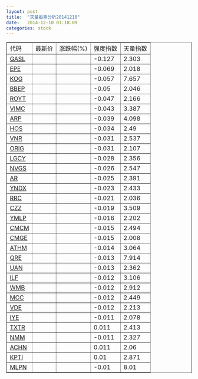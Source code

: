 ```yaml
---
layout: post
title:  "天量股票分析20141210"
date:   2014-12-10 01:18:09
categories: stock
---
```

<script type="text/javascript">
var stockList = []
stockList.push('gb_gasl');
stockList.push('gb_epe');
stockList.push('gb_kog');
stockList.push('gb_bbep');
stockList.push('gb_royt');
stockList.push('gb_vimc');
stockList.push('gb_arp');
stockList.push('gb_hos');
stockList.push('gb_vnr');
stockList.push('gb_orig');
stockList.push('gb_lgcy');
stockList.push('gb_nvgs');
stockList.push('gb_ar');
stockList.push('gb_yndx');
stockList.push('gb_rrc');
stockList.push('gb_czz');
stockList.push('gb_ymlp');
stockList.push('gb_cmcm');
stockList.push('gb_cmge');
stockList.push('gb_athm');
stockList.push('gb_qre');
stockList.push('gb_uan');
stockList.push('gb_ilf');
stockList.push('gb_wmb');
stockList.push('gb_mcc');
stockList.push('gb_vde');
stockList.push('gb_iye');
stockList.push('gb_txtr');
stockList.push('gb_nmm');
stockList.push('gb_achn');
stockList.push('gb_kpti');
stockList.push('gb_mlpn');
</script>

<table border="1">
 <tr>
  <td>代码</td>
  <td>最新价</td>
  <td>涨跌幅(%)</td>
 <td>强度指数</td>
 <td>天量指数</td>
</tr>
  <tr id="gasl"><td><a href="http://stock.finance.sina.com.cn/usstock/quotes/GASL.html" target="_blank">GASL</a></td><td></td><td></td><td>-0.127</td><td>2.303</td></tr>
  <tr id="epe"><td><a href="http://stock.finance.sina.com.cn/usstock/quotes/EPE.html" target="_blank">EPE</a></td><td></td><td></td><td>-0.069</td><td>2.018</td></tr>
  <tr id="kog"><td><a href="http://stock.finance.sina.com.cn/usstock/quotes/KOG.html" target="_blank">KOG</a></td><td></td><td></td><td>-0.057</td><td>7.657</td></tr>
  <tr id="bbep"><td><a href="http://stock.finance.sina.com.cn/usstock/quotes/BBEP.html" target="_blank">BBEP</a></td><td></td><td></td><td>-0.05</td><td>2.046</td></tr>
  <tr id="royt"><td><a href="http://stock.finance.sina.com.cn/usstock/quotes/ROYT.html" target="_blank">ROYT</a></td><td></td><td></td><td>-0.047</td><td>2.166</td></tr>
  <tr id="vimc"><td><a href="http://stock.finance.sina.com.cn/usstock/quotes/VIMC.html" target="_blank">VIMC</a></td><td></td><td></td><td>-0.043</td><td>3.387</td></tr>
  <tr id="arp"><td><a href="http://stock.finance.sina.com.cn/usstock/quotes/ARP.html" target="_blank">ARP</a></td><td></td><td></td><td>-0.039</td><td>4.098</td></tr>
  <tr id="hos"><td><a href="http://stock.finance.sina.com.cn/usstock/quotes/HOS.html" target="_blank">HOS</a></td><td></td><td></td><td>-0.034</td><td>2.49</td></tr>
  <tr id="vnr"><td><a href="http://stock.finance.sina.com.cn/usstock/quotes/VNR.html" target="_blank">VNR</a></td><td></td><td></td><td>-0.031</td><td>2.537</td></tr>
  <tr id="orig"><td><a href="http://stock.finance.sina.com.cn/usstock/quotes/ORIG.html" target="_blank">ORIG</a></td><td></td><td></td><td>-0.031</td><td>2.107</td></tr>
  <tr id="lgcy"><td><a href="http://stock.finance.sina.com.cn/usstock/quotes/LGCY.html" target="_blank">LGCY</a></td><td></td><td></td><td>-0.028</td><td>2.356</td></tr>
  <tr id="nvgs"><td><a href="http://stock.finance.sina.com.cn/usstock/quotes/NVGS.html" target="_blank">NVGS</a></td><td></td><td></td><td>-0.026</td><td>2.547</td></tr>
  <tr id="ar"><td><a href="http://stock.finance.sina.com.cn/usstock/quotes/AR.html" target="_blank">AR</a></td><td></td><td></td><td>-0.025</td><td>2.391</td></tr>
  <tr id="yndx"><td><a href="http://stock.finance.sina.com.cn/usstock/quotes/YNDX.html" target="_blank">YNDX</a></td><td></td><td></td><td>-0.023</td><td>2.433</td></tr>
  <tr id="rrc"><td><a href="http://stock.finance.sina.com.cn/usstock/quotes/RRC.html" target="_blank">RRC</a></td><td></td><td></td><td>-0.021</td><td>2.036</td></tr>
  <tr id="czz"><td><a href="http://stock.finance.sina.com.cn/usstock/quotes/CZZ.html" target="_blank">CZZ</a></td><td></td><td></td><td>-0.019</td><td>3.509</td></tr>
  <tr id="ymlp"><td><a href="http://stock.finance.sina.com.cn/usstock/quotes/YMLP.html" target="_blank">YMLP</a></td><td></td><td></td><td>-0.016</td><td>2.202</td></tr>
  <tr id="cmcm"><td><a href="http://stock.finance.sina.com.cn/usstock/quotes/CMCM.html" target="_blank">CMCM</a></td><td></td><td></td><td>-0.015</td><td>2.494</td></tr>
  <tr id="cmge"><td><a href="http://stock.finance.sina.com.cn/usstock/quotes/CMGE.html" target="_blank">CMGE</a></td><td></td><td></td><td>-0.015</td><td>2.008</td></tr>
  <tr id="athm"><td><a href="http://stock.finance.sina.com.cn/usstock/quotes/ATHM.html" target="_blank">ATHM</a></td><td></td><td></td><td>-0.014</td><td>3.064</td></tr>
  <tr id="qre"><td><a href="http://stock.finance.sina.com.cn/usstock/quotes/QRE.html" target="_blank">QRE</a></td><td></td><td></td><td>-0.013</td><td>7.914</td></tr>
  <tr id="uan"><td><a href="http://stock.finance.sina.com.cn/usstock/quotes/UAN.html" target="_blank">UAN</a></td><td></td><td></td><td>-0.013</td><td>2.362</td></tr>
  <tr id="ilf"><td><a href="http://stock.finance.sina.com.cn/usstock/quotes/ILF.html" target="_blank">ILF</a></td><td></td><td></td><td>-0.012</td><td>3.106</td></tr>
  <tr id="wmb"><td><a href="http://stock.finance.sina.com.cn/usstock/quotes/WMB.html" target="_blank">WMB</a></td><td></td><td></td><td>-0.012</td><td>2.912</td></tr>
  <tr id="mcc"><td><a href="http://stock.finance.sina.com.cn/usstock/quotes/MCC.html" target="_blank">MCC</a></td><td></td><td></td><td>-0.012</td><td>2.449</td></tr>
  <tr id="vde"><td><a href="http://stock.finance.sina.com.cn/usstock/quotes/VDE.html" target="_blank">VDE</a></td><td></td><td></td><td>-0.012</td><td>2.213</td></tr>
  <tr id="iye"><td><a href="http://stock.finance.sina.com.cn/usstock/quotes/IYE.html" target="_blank">IYE</a></td><td></td><td></td><td>-0.011</td><td>2.078</td></tr>
  <tr id="txtr"><td><a href="http://stock.finance.sina.com.cn/usstock/quotes/TXTR.html" target="_blank">TXTR</a></td><td></td><td></td><td>0.011</td><td>2.413</td></tr>
  <tr id="nmm"><td><a href="http://stock.finance.sina.com.cn/usstock/quotes/NMM.html" target="_blank">NMM</a></td><td></td><td></td><td>-0.011</td><td>2.327</td></tr>
  <tr id="achn"><td><a href="http://stock.finance.sina.com.cn/usstock/quotes/ACHN.html" target="_blank">ACHN</a></td><td></td><td></td><td>0.011</td><td>2.06</td></tr>
  <tr id="kpti"><td><a href="http://stock.finance.sina.com.cn/usstock/quotes/KPTI.html" target="_blank">KPTI</a></td><td></td><td></td><td>0.01</td><td>2.871</td></tr>
  <tr id="mlpn"><td><a href="http://stock.finance.sina.com.cn/usstock/quotes/MLPN.html" target="_blank">MLPN</a></td><td></td><td></td><td>-0.01</td><td>8.01</td></tr>
</table>
